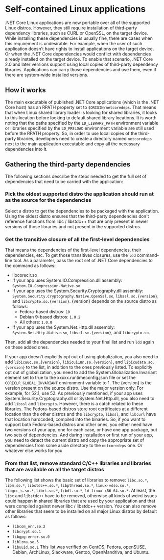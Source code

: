 Self-contained Linux applications
=================================
.NET Core Linux applications are now portable over all of the supported Linux distros. However, they still require installation of third-party dependency libraries, such as CURL or OpenSSL, on the target device. While installing these dependencies is usually fine, there are cases when this requirement is undesirable. For example, when the user of such application doesn't have rights to install applications on the target device. Or when the .NET Core dependencies would conflict with dependencies already installed on the target device. 
To enable that scenario, .NET Core 2.0 and later versions support using local copies of third-party dependency libraries. Applications can carry those dependencies and use them, even if there are system-wide installed versions.
## How it works
The main executable of published .NET Core applications (which is the .NET Core host) has an RPATH property set to `$ORIGIN/netcoredeps`. That means that when Linux shared library loader is looking for shared libraries, it looks to this location before looking to default shared library locations. It is worth noting that the paths specified by the `LD_LIBRARY_PATH` environment variable or libraries specified by the `LD_PRELOAD` environment variable are still used before the RPATH property.
So, in order to use local copies of the third-party libraries, developers need to create a directory named `netcoredeps` next to the main application executable and copy all the necessary dependencies into it.
## Gathering the third-party dependencies
The following sections describe the steps needed to get the full set of dependencies that need to be carried with the application:
### Pick the oldest supported distro the application should run at as the source for the dependencies
Select a distro to get the dependencies to be packaged with the application. Using the oldest distro ensures that the third-party dependencies don't reference functions from libc / libstdc++ that are only present in newer versions of those libraries and not present in the supported distros.
### Get the transitive closure of all the first-level dependencies
That means the dependencies of the first-level dependencies, their dependencies, etc. To get those transitives closures, use the `ldd` command-line tool. As a parameter, pass the root set of .NET Core dependencies to the command as follows:
* libcoreclr.so
* If your app uses System.IO.Compression.dll assembly: `System.IO.Compression.Native.so`
* If your app uses the System.Security.Cryptography.dll assembly: `System.Security.Cryptography.Native.OpenSsl.so`, `libssl.so.{version}`, and `libcrypto.so.{version}`.
{version} depends on the source distro as follows:
   * Fedora-based distros: `10`
   * Debian 9-based distros: `1.0.2`
   * All others: `1.0.0`
* If your app uses the System.Net.Http.dll assembly: `System.Net.Http.Native.so`, `libssl.so.{version}`, and `libcrypto.so`.

Then, add all the dependencies needed to your final list and run `ldd` again on these added ones.

If your app doesn't explicitly opt out of using globalization, you also need to add `libicuuc.so.{version}`, `libicui18n.so.{version}`, and `libicudata.so.{version}` to the list, in addition to the ones previously listed. To explicitly opt out of globalization, you need to add the System.Globalization.Invariant element set to true to the xxxxx.runtimeconfig.json file or set the `CORECLR_GLOBAL_INVARIANT` environment variable to 1. The {version} is the version present on the source distro. Use the major version only. For example, for 52.1, use 52.
As previously mentioned, if your app uses System.Security.Cryptography.dll or System.Net.Http.dll, you also need to add `libssl` and `libcrypto`. However, there is a catch related to these libraries. The Fedora-based distros store root certificates at a different location than the other distros and the `libcrypto`, `libssl`, and `libcurl` have that location hardcoded, compiled into the binaries. So, if you want to support both Fedora-based distros and other ones, you either need have two versions of your app, one for each case, or have one app package, but two sets of dependencies. And during installation or first run of your app, you need to detect the current distro and copy the appropriate set of dependencies from some aside directory to the `netcoredeps` one. Or whatever else works for you.
### From that list, remove standard C/C++ libraries and libraries that are available on all the target distros
The following list shows the basic set of libraries to remove: `libc.so.*`, `libm.so.*`, `libstdc++.so.*`, `libpthread.so.*`, `linux-vdso.so.*`, `libgcc_s.so.*`, `librt.so.*`, `libdl.so.*`, `ld-linux-x86-64.so.*`. At least, the `libc` and `libstdc++` have to be removed, otherwise all kinds of weird issues could happen in shared libraries that are used by your application and that were compiled against newer libc / libstdc++ version.
You can also remove other libraries that seem to be installed on all major Linux distros by default as follows:
* `libcom_err.so.2`
* `libcrypt.so.1`
* `libgpg-error.so.0`
* `liblzma.so.5`
* `libuuid.so.1`
This list was verified on CentOS, Fedora, openSUSE, Debian, ArchLinux, Slackware, Gentoo, OpenMandriva, and Ubuntu.
